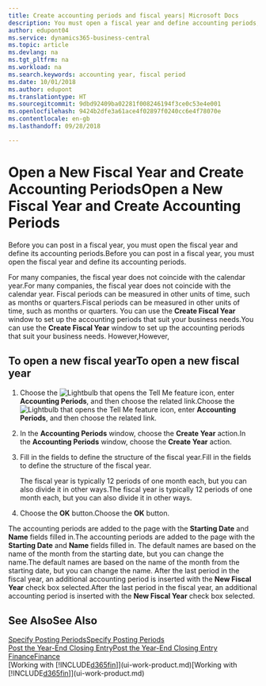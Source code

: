 ```yaml
---
title: Create accounting periods and fiscal years| Microsoft Docs
description: You must open a fiscal year and define accounting periods, before you can post in a fiscal year.
author: edupont04
ms.service: dynamics365-business-central
ms.topic: article
ms.devlang: na
ms.tgt_pltfrm: na
ms.workload: na
ms.search.keywords: accounting year, fiscal period
ms.date: 10/01/2018
ms.author: edupont
ms.translationtype: HT
ms.sourcegitcommit: 9dbd92409ba02281f008246194f3ce0c53e4e001
ms.openlocfilehash: 9424b2dfe3a61ace4f02897f0240cc6e4f78070e
ms.contentlocale: en-gb
ms.lasthandoff: 09/28/2018

---
```

# <a name="open-a-new-fiscal-year-and-create-accounting-periods"></a><span data-ttu-id="34997-103">Open a New Fiscal Year and Create Accounting Periods</span><span class="sxs-lookup"><span data-stu-id="34997-103">Open a New Fiscal Year and Create Accounting Periods</span></span>
<span data-ttu-id="34997-104">Before you can post in a fiscal year, you must open the fiscal year and define its accounting periods.</span><span class="sxs-lookup"><span data-stu-id="34997-104">Before you can post in a fiscal year, you must open the fiscal year and define its accounting periods.</span></span>  

<span data-ttu-id="34997-105">For many companies, the fiscal year does not coincide with the calendar year.</span><span class="sxs-lookup"><span data-stu-id="34997-105">For many companies, the fiscal year does not coincide with the calendar year.</span></span> <span data-ttu-id="34997-106">Fiscal periods can be measured in other units of time, such as months or quarters.</span><span class="sxs-lookup"><span data-stu-id="34997-106">Fiscal periods can be measured in other units of time, such as months or quarters.</span></span> <span data-ttu-id="34997-107">You can use the **Create Fiscal Year** window to set up the accounting periods that suit your business needs.</span><span class="sxs-lookup"><span data-stu-id="34997-107">You can use the **Create Fiscal Year** window to set up the accounting periods that suit your business needs.</span></span> <span data-ttu-id="34997-108">However,</span><span class="sxs-lookup"><span data-stu-id="34997-108">However,</span></span>   

## <a name="to-open-a-new-fiscal-year"></a><span data-ttu-id="34997-109">To open a new fiscal year</span><span class="sxs-lookup"><span data-stu-id="34997-109">To open a new fiscal year</span></span>
1. <span data-ttu-id="34997-110">Choose the ![Lightbulb that opens the Tell Me feature](media/ui-search/search_small.png "Tell me what you want to do") icon, enter **Accounting Periods**, and then choose the related link.</span><span class="sxs-lookup"><span data-stu-id="34997-110">Choose the ![Lightbulb that opens the Tell Me feature](media/ui-search/search_small.png "Tell me what you want to do") icon, enter **Accounting Periods**, and then choose the related link.</span></span>
2. <span data-ttu-id="34997-111">In the **Accounting Periods** window, choose the **Create Year** action.</span><span class="sxs-lookup"><span data-stu-id="34997-111">In the **Accounting Periods** window, choose the **Create Year** action.</span></span>
3. <span data-ttu-id="34997-112">Fill in the fields to define the structure of the fiscal year.</span><span class="sxs-lookup"><span data-stu-id="34997-112">Fill in the fields to define the structure of the fiscal year.</span></span>

    <span data-ttu-id="34997-113">The fiscal year is typically 12 periods of one month each, but you can also divide it in other ways.</span><span class="sxs-lookup"><span data-stu-id="34997-113">The fiscal year is typically 12 periods of one month each, but you can also divide it in other ways.</span></span>
4. <span data-ttu-id="34997-114">Choose the **OK** button.</span><span class="sxs-lookup"><span data-stu-id="34997-114">Choose the **OK** button.</span></span>

<span data-ttu-id="34997-115">The accounting periods are added to the page with the **Starting Date** and **Name** fields filled in.</span><span class="sxs-lookup"><span data-stu-id="34997-115">The accounting periods are added to the page with the **Starting Date** and **Name** fields filled in.</span></span> <span data-ttu-id="34997-116">The default names are based on the name of the month from the starting date, but you can change the name.</span><span class="sxs-lookup"><span data-stu-id="34997-116">The default names are based on the name of the month from the starting date, but you can change the name.</span></span> <span data-ttu-id="34997-117">After the last period in the fiscal year, an additional accounting period is inserted with the **New Fiscal Year** check box selected.</span><span class="sxs-lookup"><span data-stu-id="34997-117">After the last period in the fiscal year, an additional accounting period is inserted with the **New Fiscal Year** check box selected.</span></span>  


## <a name="see-also"></a><span data-ttu-id="34997-118">See Also</span><span class="sxs-lookup"><span data-stu-id="34997-118">See Also</span></span>
[<span data-ttu-id="34997-119">Specify Posting Periods</span><span class="sxs-lookup"><span data-stu-id="34997-119">Specify Posting Periods</span></span>](finance-how-specify-posting-periods.md)  
[<span data-ttu-id="34997-120">Post the Year-End Closing Entry</span><span class="sxs-lookup"><span data-stu-id="34997-120">Post the Year-End Closing Entry</span></span>](year-how-post-year-end-close-entry.md)  
[<span data-ttu-id="34997-121">Finance</span><span class="sxs-lookup"><span data-stu-id="34997-121">Finance</span></span>](finance.md)  
<span data-ttu-id="34997-122">[Working with [!INCLUDE[d365fin](includes/d365fin_md.md)]](ui-work-product.md)</span><span class="sxs-lookup"><span data-stu-id="34997-122">[Working with [!INCLUDE[d365fin](includes/d365fin_md.md)]](ui-work-product.md)</span></span>

